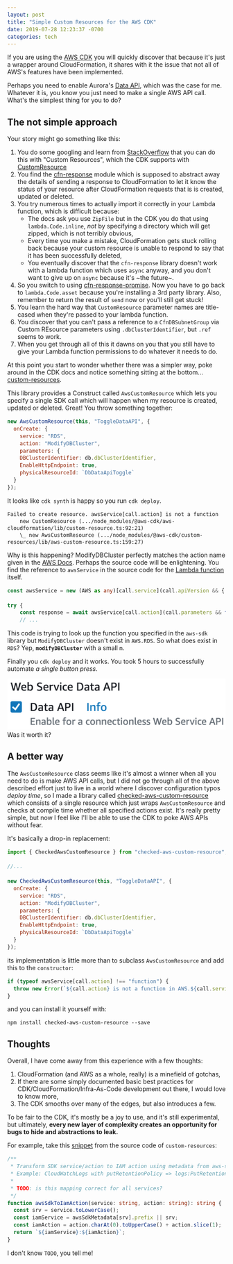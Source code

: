 ```yaml
---
layout: post
title: "Simple Custom Resources for the AWS CDK"
date: 2019-07-28 12:23:37 -0700
categories: tech
---
```


If you are using the [AWS CDK] you will quickly discover that because it's just a wrapper around CloudFormation, it shares
with it the issue that not all of AWS's features have been implemented.

Perhaps you need to enable Aurora's [Data API], which was the case for me. Whatever it is, you know you just need
to make a single AWS API call. What's the simplest thing for you to do?

## The not simple approach

Your story might go something like this:

1. You do some googling and learn from [StackOverflow] that you can do this with "Custom Resources", which the CDK supports
   with [CustomResource]
2. You find the [cfn-response] module which is supposed to abstract away the details of sending a response to CloudFormation
   to let it know the status of your resource after CloudFormation requests that is is created, updated or deleted.
3. You try numerous times to actually import it correctly in your Lambda function, which is difficult because:
   - The docs ask you use `ZipFile` but in the CDK you do that using `lambda.Code.inline`, _not_ by specifying a directory which
     will get zipped, which is not terribly obvious,
   - Every time you make a mistake, CloudFormation gets stuck rolling back because your custom resource is unable
     to respond to say that it has been successfully deleted,
   - You eventually discover that the `cfn-response` library doesn't work with a lambda function which uses `async` anyway,
     and you don't want to give up on `async` because it's ~the future~.
4. So you switch to using [cfn-response-promise]. Now you have to go back to `lambda.Code.asset` because you're installing a 3rd
   party library. Also, remember to return the result of `send` now or you'll still get stuck!
5. You learn the hard way that `CustomResource` parameter names are title-cased when they're passed to your lambda function.
6. You discover that you can't pass a reference to a `CfnDBSubnetGroup` via Custom REsource parameters using `.dbClusterIdentifier`, but `.ref` seems to work.
7. When you get through all of this it dawns on you that you still have to give your Lambda function permissions to do whatever it needs to do.

At this point you start to wonder whether there was a simpler way, poke around in the CDK docs and notice something sitting at the bottom... [custom-resources].

This library provides a Construct called `AwsCustomResource` which lets you specify a single SDK call which will happen when my resource is created, updated or deleted. Great! You throw something together:

```js
new AwsCustomResource(this, "ToggleDataAPI", {
  onCreate: {
    service: "RDS",
    action: "ModifyDBCluster",
    parameters: {
    DBClusterIdentifier: db.dbClusterIdentifier,
    EnableHttpEndpoint: true,
    physicalResourceId: `DbDataApiToggle`
  }
});
```

It looks like `cdk synth` is happy so you run `cdk deploy`.

    Failed to create resource. awsService[call.action] is not a function
        new CustomResource (.../node_modules/@aws-cdk/aws-cloudformation/lib/custom-resource.ts:92:21)
        \_ new AwsCustomResource (.../node_modules/@aws-cdk/custom-resources/lib/aws-custom-resource.ts:159:27)

Why is this happening? ModifyDBCluster perfectly matches the action name given in the [AWS Docs]. Perhaps the source
code will be enlightening. You find the reference to `awsService` in the source code for the [Lambda function] itself.

```ts
const awsService = new (AWS as any)[call.service](call.apiVersion && { apiVersion: call.apiVersion });

try {
    const response = await awsService[call.action](call.parameters && fixBooleans(call.parameters)).promise();
    // ...
```

This code is trying to look up the function you specified in the `aws-sdk` library but `ModifyDBCluster` doesn't
exist in `AWS.RDS`. So what does exist in `RDS`? Yep, **`modifyDBCluster`** with a small `m`.

Finally you `cdk deploy` and it works. You took 5 hours to successfully automate _a single button press_.

<div class="thumbnailed">
  <a href="/images/data_api.png">
    <img src="/images/data_api.png" alt="Data API: checked" />
  </a>
  Was it worth it?
</div>

## A better way

The `AwsCustomResource` class seems like it's almost a winner when all you need to do is make AWS API calls, but I did not go
through all of the above described effort just to live in a world where I discover configuration typos _deploy time_, so I
made a library called [checked-aws-custom-resource] which consists of a single resource which just wraps `AwsCustomResource`
and checks at compile time whether all specified actions exist. It's really pretty simple, but now I feel like I'll be able
to use the CDK to poke AWS APIs without fear.

It's basically a drop-in replacement:

```js
import { CheckedAwsCustomResource } from "checked-aws-custom-resource";

//...

new CheckedAwsCustomResource(this, "ToggleDataAPI", {
  onCreate: {
    service: "RDS",
    action: "ModifyDBCluster",
    parameters: {
    DBClusterIdentifier: db.dbClusterIdentifier,
    EnableHttpEndpoint: true,
    physicalResourceId: `DbDataApiToggle`
  }
});
```

its implementation is little more than to subclass `AwsCustomResource` and add this to the `constructor`:

```ts
if (typeof awsService[call.action] !== "function") {
  throw new Error(`${call.action} is not a function in AWS.${call.service}`);
}
```

and you can install it yourself with:

```
npm install checked-aws-custom-resource --save
```

## Thoughts

Overall, I have come away from this experience with a few thoughts:

1. CloudFormation (and AWS as a whole, really) is a minefield of gotchas,
2. If there are some simply documented basic best practices for CDK/CloudFormation/Infra-As-Code development out there, I would love to know more,
3. The CDK smooths over many of the edges, but also introduces a few.

To be fair to the CDK, it's mostly be a joy to use, and it's still experimental, but ultimately, **every
new layer of complexity creates an opportunity for bugs to hide and abstractions to leak.**

For example, take this [snippet] from the source code of `custom-resources`:

```ts
/**
 * Transform SDK service/action to IAM action using metadata from aws-sdk module.
 * Example: CloudWatchLogs with putRetentionPolicy => logs:PutRetentionPolicy
 *
 * TODO: is this mapping correct for all services?
 */
function awsSdkToIamAction(service: string, action: string): string {
  const srv = service.toLowerCase();
  const iamService = awsSdkMetadata[srv].prefix || srv;
  const iamAction = action.charAt(0).toUpperCase() + action.slice(1);
  return `${iamService}:${iamAction}`;
}
```

I don't know `TODO`, you tell me!

[aws cdk]: https://docs.aws.amazon.com/cdk/latest/guide/home.html
[data api]: https://aws.amazon.com/blogs/aws/new-data-api-for-amazon-aurora-serverless/
[stackoverflow]: https://stackoverflow.com/questions/54931548/enable-aurora-data-api-from-cloudformation
[cfn-response]: https://docs.aws.amazon.com/AWSCloudFormation/latest/UserGuide/cfn-lambda-function-code-cfnresponsemodule.html
[cfn-response-promise]: https://github.com/ispyinternet/cfn-response-promise
[custom-resources]: https://docs.aws.amazon.com/cdk/api/latest/docs/@aws-cdk_custom-resources.AwsCustomResource.html
[aws docs]: https://docs.aws.amazon.com/AmazonRDS/latest/APIReference/API_ModifyDBCluster.html
[lambda function]: https://github.com/aws/aws-cdk/blob/6c0bf4ac1b21116d94e26d740a0302f92207b3b1/packages/%40aws-cdk/custom-resources/lib/aws-custom-resource-provider/index.ts#L63
[checked-aws-custom-resource]: https://github.com/Spacerat/checked-aws-custom-resource
[snippet]: https://github.com/aws/aws-cdk/blob/6c0bf4ac1b21116d94e26d740a0302f92207b3b1/packages/%40aws-cdk/custom-resources/lib/aws-custom-resource.ts
[customresource]: https://docs.aws.amazon.com/cdk/api/latest/docs/@aws-cdk_aws-cloudformation.CustomResource.html

